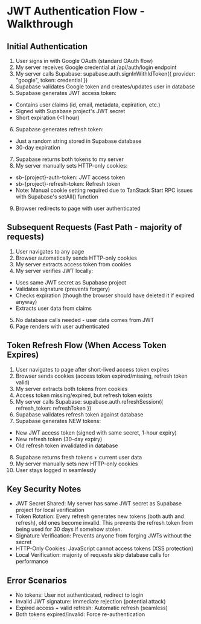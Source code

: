 # JWT Authentication Flow - Walkthrough

## Initial Authentication

1. User signs in with Google OAuth (standard OAuth flow)
2. My server receives Google credential at /api/auth/login endpoint
3. My server calls Supabase: supabase.auth.signInWithIdToken({ provider: "google", token: credential })
4. Supabase validates Google token and creates/updates user in database
5. Supabase generates JWT access token:

- Contains user claims (id, email, metadata, expiration, etc.)
- Signed with Supabase project's JWT secret
- Short expiration (<1 hour)

6. Supabase generates refresh token:

- Just a random string stored in Supabase database
- 30-day expiration

7. Supabase returns both tokens to my server
8. My server manually sets HTTP-only cookies:

- sb-{project}-auth-token: JWT access token
- sb-{project}-refresh-token: Refresh token
- Note: Manual cookie setting required due to TanStack Start RPC issues with Supabase's setAll() function

9. Browser redirects to page with user authenticated

## Subsequent Requests (Fast Path - majority of requests)

1. User navigates to any page
2. Browser automatically sends HTTP-only cookies
3. My server extracts access token from cookies
4. My server verifies JWT locally:

- Uses same JWT secret as Supabase project
- Validates signature (prevents forgery)
- Checks expiration (though the browser should have deleted it if expired anyway)
- Extracts user data from claims

5. No database calls needed - user data comes from JWT
6. Page renders with user authenticated

## Token Refresh Flow (When Access Token Expires)

1. User navigates to page after short-lived access token expires
2. Browser sends cookies (access token expired/missing, refresh token valid)
3. My server extracts both tokens from cookies
4. Access token missing/expired, but refresh token exists
5. My server calls Supabase: supabase.auth.refreshSession({ refresh_token: refreshToken })
6. Supabase validates refresh token against database
7. Supabase generates NEW tokens:

- New JWT access token (signed with same secret, 1-hour expiry)
- New refresh token (30-day expiry)
- Old refresh token invalidated in database

8. Supabase returns fresh tokens + current user data
9. My server manually sets new HTTP-only cookies
10. User stays logged in seamlessly

## Key Security Notes

- JWT Secret Shared: My server has same JWT secret as Supabase project for local verification
- Token Rotation: Every refresh generates new tokens (both auth and refresh), old ones become invalid. This prevents the refresh token from being used for 30 days if somehow stolen.
- Signature Verification: Prevents anyone from forging JWTs without the secret
- HTTP-Only Cookies: JavaScript cannot access tokens (XSS protection)
- Local Verification: majority of requests skip database calls for performance

## Error Scenarios

- No tokens: User not authenticated, redirect to login
- Invalid JWT signature: Immediate rejection (potential attack)
- Expired access + valid refresh: Automatic refresh (seamless)
- Both tokens expired/invalid: Force re-authentication
